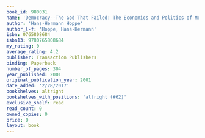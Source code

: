 ```yaml
---
book_id: 980031
name: 'Democracy--The God That Failed: The Economics and Politics of Monarchy, Democracy, and Natural Order'
author: 'Hans-Hermann Hoppe'
author_l-f: 'Hoppe, Hans-Hermann'
isbn: 0765808684
isbn13: 9780765808684
my_rating: 0
average_rating: 4.2
publisher: Transaction Publishers
binding: Paperback
number_of_pages: 304
year_published: 2001
original_publication_year: 2001
date_added: '2/28/2017'
bookshelves: altright
bookshelves_with_positions: 'altright (#62)'
exclusive_shelf: read
read_count: 0
owned_copies: 0
price: 0
layout: book
---
```

